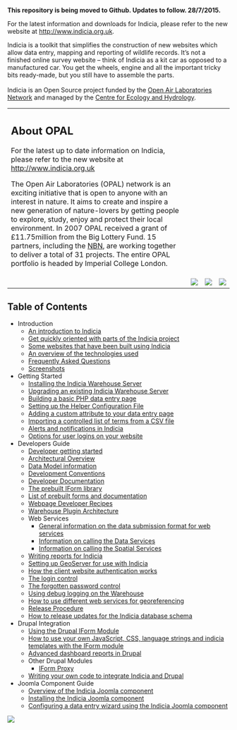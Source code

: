 **This repository is being moved to Github. Updates to follow. 28/7/2015.**


For the latest information and downloads for Indicia, please refer to the new website at http://www.indicia.org.uk.

Indicia is a toolkit that simplifies the construction of new websites which allow data entry, mapping and reporting of wildlife records. It’s not a finished online survey website – think of Indicia as a kit car as opposed to a manufactured car. You get the wheels, engine and all the important tricky bits ready-made, but you still have to assemble the parts. <br /><br />Indicia is an Open Source project funded by the [Open Air Laboratories Network](http://www.opalexplorenature.org/) and managed by the [Centre for Ecology and Hydrology](http://www.ceh.ac.uk/).

<table border='0'>
<tr>
<td>
<h2>About OPAL</h2>
For the latest up to date information on Indicia, please refer to the new website at <a href='http://www.indicia.org.uk'>http://www.indicia.org.uk</a>

The Open Air Laboratories (OPAL) network is an exciting initiative that is open to anyone with an interest in nature. It aims to create and inspire a new generation of nature-lovers by getting people to explore, study, enjoy and protect their local environment. In 2007 OPAL received a grant of £11.75million from the Big Lottery Fund. 15 partners, including the <a href='http://www.nbn.org.uk/'>NBN</a>, are working together to deliver a total of 31 projects. The entire OPAL portfolio is headed by Imperial College London.<br>
</td>
</tr>
<tr>
<td>
<wiki:gadget url="http://www.ohloh.net/p/indicia/widgets/project_basic_stats.xml" height="220" border="1" /><br>
</td>
<td cellpadding='10'>
<img src='http://indicia.googlecode.com/svn/wiki/OPAL_EN_Damselfly.png' />
</td>
<td cellpadding='10'>
<img src='http://indicia.googlecode.com/svn/wiki/NBN_Logo_2007small.jpg' />
</td>
<td>
<img src='http://indicia.googlecode.com/svn/wiki/CEH_logo.gif' />
</td>
</tr>
<table>


<h2>Table of Contents</h2>
<ul><li>Introduction<br>
<ul><li><a href='Introduction.md'>An introduction to Indicia</a>
</li><li><a href='IndiciaOrientation.md'>Get quickly oriented with parts of the Indicia project</a>
</li><li><a href='IndiciaSites.md'>Some websites that have been built using Indicia</a>
</li><li><a href='Technology.md'>An overview of the technologies used</a>
</li><li><a href='FAQs.md'>Frequently Asked Questions</a>
</li><li><a href='Screenshots.md'>Screenshots</a>
</li></ul></li><li>Getting Started<br>
<ul><li><a href='Installation.md'>Installing the Indicia Warehouse Server</a>
</li><li><a href='Upgrading.md'>Upgrading an existing Indicia Warehouse Server</a>
</li><li><a href='TutorialBuildingBasicPage.md'>Building a basic PHP data entry page</a>
</li><li><a href='SetupHelperConfig.md'>Setting up the Helper Configuration File</a>
</li><li><a href='TutorialAddingCustomAttributes.md'>Adding a custom attribute to your data entry page</a>
</li><li><a href='TutorialCSVImportTerms.md'>Importing a controlled list of terms from a CSV file</a>
</li><li><a href='AlertsinIndicia.md'>Alerts and notifications in Indicia</a>
</li><li><a href='UserIdentification.md'>Options for user logins on your website</a>
</li></ul></li><li>Developers Guide<br>
<ul><li><a href='DeveloperGettingStarted.md'>Developer getting started</a>
</li><li><a href='ArchitectureOverview.md'>Architectural Overview</a>
</li><li><a href='DataModel.md'>Data Model information</a>
</li><li><a href='DevelopmentConventions.md'>Development Conventions</a>
</li><li><a href='http://www.biodiverseit.co.uk/indicia/dev/docs/'>Developer Documentation</a>
</li><li><a href='PrebuiltIForms.md'>The prebuilt IForm library</a>
</li><li><a href='PrebuiltIFormList.md'>List of prebuilt forms and documentation</a>
</li><li><a href='WebpageDeveloperRecipes.md'>Webpage Developer Recipes</a>
</li><li><a href='WarehousePluginArchitecture.md'>Warehouse Plugin Architecture</a>
</li><li>Web Services<br>
<ul><li><a href='DataSubmissionFormat.md'>General information on the data submission format for web services</a>
</li><li><a href='DataServices.md'>Information on calling the Data Services</a>
</li><li><a href='SpatialServices.md'>Information on calling the Spatial Services</a>
</li></ul></li><li><a href='Reporting.md'>Writing reports for Indicia</a>
</li><li><a href='GeoServerInstall.md'>Setting up GeoServer for use with Indicia</a>
</li><li><a href='DigestAuthentication.md'>How the client website authentication works</a>
</li><li><a href='TheIndiciaLoginControl.md'>The login control</a>
</li><li><a href='TheIndiciaForgottenPasswordControl.md'>The forgotten password control</a>
</li><li><a href='WarehouseUsingLogging.md'>Using debug logging on the Warehouse</a>
</li><li><a href='GeoreferenceLookupDrivers.md'>How to use different web services for georeferencing</a>
</li><li><a href='ReleaseProcedure.md'>Release Procedure</a>
</li><li><a href='UpdatingDatabaseSchema.md'>How to release updates for the Indicia database schema</a>
</li></ul></li><li>Drupal Integration<br>
<ul><li><a href='UsingDrupalIForm.md'>Using the Drupal IForm Module</a>
</li><li><a href='DrupalIFormOverrides.md'>How to use your own JavaScript, CSS, language strings and indicia templates with the IForm module</a>
</li><li><a href='DrupalDashboardReporting.md'>Advanced dashboard reports in Drupal</a>
</li><li>Other Drupal Modules<br>
<ul><li><a href='IFormProxyCode.md'>IForm Proxy</a>
</li></ul></li><li><a href='TutorialDrupalIntegration.md'>Writing your own code to integrate Indicia and Drupal</a>
</li></ul></li><li>Joomla Component Guide<br>
<ul><li><a href='JoomlaOverview.md'>Overview of the Indicia Joomla component</a>
</li><li><a href='JoomlaInstallation.md'>Installing the Indicia Joomla component</a>
</li><li><a href='JoomlaConfiguration.md'>Configuring a data entry wizard using the Indicia Joomla component</a></li></ul></li></ul>

<img src='http://indicia.googlecode.com/svn/wiki/HI_BIG_E_MIN_PINK.jpg' />